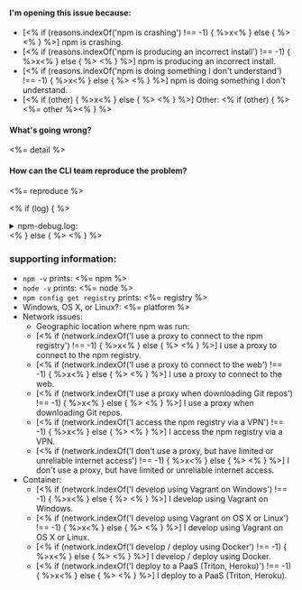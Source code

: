 #### I'm opening this issue because:

- [<% if (reasons.indexOf('npm is crashing') !== -1) { %>x<% } else { %> <% } %>] npm is crashing.
- [<% if (reasons.indexOf('npm is producing an incorrect install') !== -1) { %>x<% } else { %> <% } %>] npm is producing an incorrect install.
- [<% if (reasons.indexOf('npm is doing something I don\'t understand') !== -1) { %>x<% } else { %> <% } %>]  npm is doing something I don't understand.
- [<% if (other) { %>x<% } else { %> <% } %>] Other: <% if (other) { %><%= other %><% } %>

#### What's going wrong?

<%= detail %>

#### How can the CLI team reproduce the problem?

<%= reproduce %>

<% if (log) { %><details>
<summary>npm-debug.log:</summary>

```
<%= log %>
```

</details><% } else { %>
<!--
  Please a complete description of how to reproduce the problem.
  Include a gist of your npm-debug.log file.
  If you've never used gist.github.com, start here:
    https://github.com/EmmaRamirez/how-to-submit-your-npm-debug-log
--><% } %>

### supporting information:

 - `npm -v` prints: <%= npm %>
 - `node -v` prints: <%= node %>
 - `npm config get registry` prints: <%= registry %>
 - Windows, OS X, or Linux?: <%= platform %>
 - Network issues:
   - Geographic location where npm was run:
   - [<% if (network.indexOf('I use a proxy to connect to the npm registry') !== -1) { %>x<% } else { %> <% } %>] I use a proxy to connect to the npm registry.
   - [<% if (network.indexOf('I use a proxy to connect to the web') !== -1) { %>x<% } else { %> <% } %>] I use a proxy to connect to the web.
   - [<% if (network.indexOf('I use a proxy when downloading Git repos') !== -1) { %>x<% } else { %> <% } %>] I use a proxy when downloading Git repos.
   - [<% if (network.indexOf('I access the npm registry via a VPN') !== -1) { %>x<% } else { %> <% } %>] I access the npm registry via a VPN.
   - [<% if (network.indexOf('I don\'t use a proxy, but have limited or unreliable internet access') !== -1) { %>x<% } else { %> <% } %>] I don't use a proxy, but have limited or unreliable internet access.
 - Container:
   - [<% if (network.indexOf('I develop using Vagrant on Windows') !== -1) { %>x<% } else { %> <% } %>] I develop using Vagrant on Windows.
   - [<% if (network.indexOf('I develop using Vagrant on OS X or Linux') !== -1) { %>x<% } else { %> <% } %>] I develop using Vagrant on OS X or Linux.
   - [<% if (network.indexOf('I develop / deploy using Docker') !== -1) { %>x<% } else { %> <% } %>] I develop / deploy using Docker.
   - [<% if (network.indexOf('I deploy to a PaaS (Triton, Heroku)') !== -1) { %>x<% } else { %> <% } %>] I deploy to a PaaS (Triton, Heroku).
